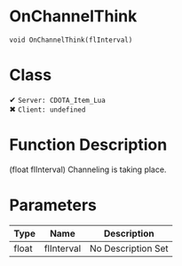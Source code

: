 # OnChannelThink
```
void OnChannelThink(flInterval)
```
# Class
✔ `Server: CDOTA_Item_Lua`  
✖ `Client: undefined`  

# Function Description
(float flInterval) Channeling is taking place.
# Parameters
Type|Name|Description
--|--|--
float|flInterval|No Description Set
